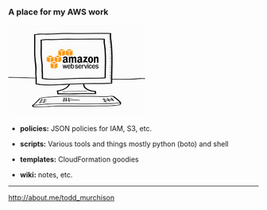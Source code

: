 ### A place for my AWS work

![AWS Logo](aws.png)

* **policies:**
    JSON policies for IAM, S3, etc.

* **scripts:**
    Various tools and things mostly python (boto) and shell

* **templates:**
    CloudFormation goodies

* **wiki:**
    notes, etc.

---

http://about.me/todd_murchison

